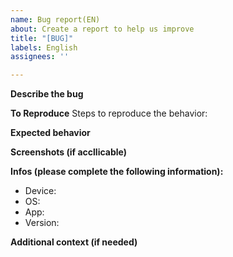 ```yaml
---
name: Bug report(EN)
about: Create a report to help us improve
title: "[BUG]"
labels: English
assignees: ''

---
```


**Describe the bug**

**To Reproduce**
Steps to reproduce the behavior:

**Expected behavior**

**Screenshots (if accllicable)**

**Infos (please complete the following information):**
 - Device:
 - OS:
 - App:
 - Version:

**Additional context (if needed)**
